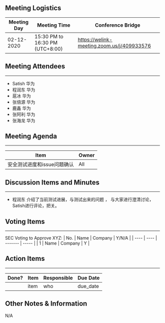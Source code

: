 ## Meeting Logistics

| Meeting Day | Meeting Time                    | Conference Bridge                          |
| ----------- | ------------------------------- | ------------------------------------------ |
| 02-12-2020  | 15:30 PM to 16:30 PM (UTC+8:00) | https://welink-meeting.zoom.us/j/409933576 |

## Meeting Attendees
** **
- Satish 华为
- 程润东  华为
- 扈冰 华为
- 张倍源 华为
- 鹿鑫 华为
- 张阿利 华为
- 张海龙 华为





## Meeting Agenda

** **
| Item                               | Owner  |
| ---------------------------------- | ------ |
| 安全测试进度和issue问题确认   | All |


## Discussion Items and Minutes

** **
- 程润东 介绍了当前测试进展，与测试出来的问题 ， 与大家进行澄清讨论， Satish进行评论，把关。
## Voting Items

** **
SEC Voting to Approve XYZ:
| No.  | Name | Company | Y/N/A |
| ---- | ---- | ------- | ----- |
| 1    | Name | Company | Y     |

## Action Items
** **
| Done? | Item | Responsible | Due Date |
| ----- | ---- | ----------- | -------- |
|       | item | who         | due_date |

## Other Notes & Information
N/A